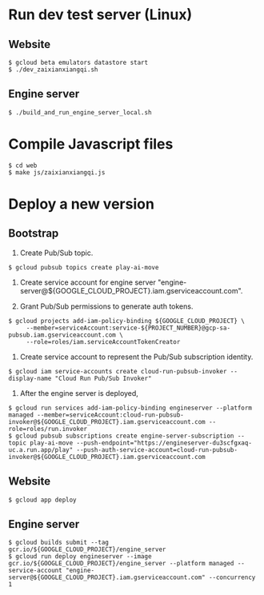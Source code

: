 # Run dev test server (Linux)

## Website
```
$ gcloud beta emulators datastore start
$ ./dev_zaixianxiangqi.sh
```

## Engine server
```
$ ./build_and_run_engine_server_local.sh
```

# Compile Javascript files
```
$ cd web
$ make js/zaixianxiangqi.js
```

# Deploy a new version

## Bootstrap

1. Create Pub/Sub topic.
```
$ gcloud pubsub topics create play-ai-move
```

1. Create service account for engine server "engine-server@${GOOGLE_CLOUD_PROJECT}.iam.gserviceaccount.com".

1. Grant Pub/Sub permissions to generate auth tokens.
```
$ gcloud projects add-iam-policy-binding ${GOOGLE_CLOUD_PROJECT} \
     --member=serviceAccount:service-${PROJECT_NUMBER}@gcp-sa-pubsub.iam.gserviceaccount.com \
     --role=roles/iam.serviceAccountTokenCreator
```

1. Create service account to represent the Pub/Sub subscription identity.
```
$ gcloud iam service-accounts create cloud-run-pubsub-invoker --display-name "Cloud Run Pub/Sub Invoker"
```

1. After the engine server is deployed,
```
$ gcloud run services add-iam-policy-binding engineserver --platform managed --member=serviceAccount:cloud-run-pubsub-invoker@${GOOGLE_CLOUD_PROJECT}.iam.gserviceaccount.com --role=roles/run.invoker
$ gcloud pubsub subscriptions create engine-server-subscription --topic play-ai-move --push-endpoint="https://engineserver-du3scfgxaq-uc.a.run.app/play" --push-auth-service-account=cloud-run-pubsub-invoker@${GOOGLE_CLOUD_PROJECT}.iam.gserviceaccount.com
```

## Website
```
$ gcloud app deploy
```

## Engine server
```
$ gcloud builds submit --tag gcr.io/${GOOGLE_CLOUD_PROJECT}/engine_server
$ gcloud run deploy engineserver --image gcr.io/${GOOGLE_CLOUD_PROJECT}/engine_server --platform managed --service-account "engine-server@${GOOGLE_CLOUD_PROJECT}.iam.gserviceaccount.com" --concurrency 1
```
